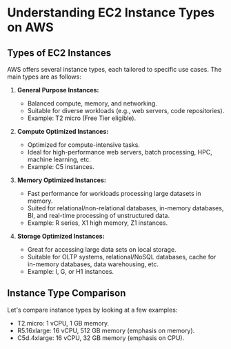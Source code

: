 # Understanding EC2 Instance Types on AWS

## Types of EC2 Instances

AWS offers several instance types, each tailored to specific use cases. The main types are as follows:

1. **General Purpose Instances:**
   - Balanced compute, memory, and networking.
   - Suitable for diverse workloads (e.g., web servers, code repositories).
   - Example: T2 micro (Free Tier eligible).

2. **Compute Optimized Instances:**
   - Optimized for compute-intensive tasks.
   - Ideal for high-performance web servers, batch processing, HPC, machine learning, etc.
   - Example: C5 instances.

3. **Memory Optimized Instances:**
   - Fast performance for workloads processing large datasets in memory.
   - Suited for relational/non-relational databases, in-memory databases, BI, and real-time processing of unstructured data.
   - Example: R series, X1 high memory, Z1 instances.

4. **Storage Optimized Instances:**
   - Great for accessing large data sets on local storage.
   - Suitable for OLTP systems, relational/NoSQL databases, cache for in-memory databases, data warehousing, etc.
   - Example: I, G, or H1 instances.

## Instance Type Comparison

Let's compare instance types by looking at a few examples:

- T2.micro: 1 vCPU, 1 GB memory.
- R5.16xlarge: 16 vCPU, 512 GB memory (emphasis on memory).
- C5d.4xlarge: 16 vCPU, 32 GB memory (emphasis on CPU).
